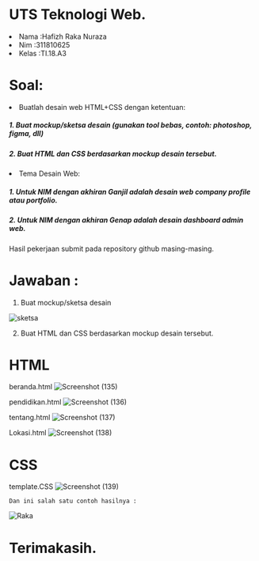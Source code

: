# UTS Teknologi Web.
<li>Nama  :Hafizh Raka Nuraza</li>
<li>Nim   :311810625</li>
<li>Kelas :TI.18.A3</li>

# Soal:
  <li>Buatlah desain web HTML+CSS dengan ketentuan:</li>
<h5> 1. Buat mockup/sketsa desain (gunakan tool bebas, contoh: photoshop, figma, dll)</h5>
<h5> 2. Buat HTML dan CSS berdasarkan mockup desain tersebut.</h5>
  <li>Tema Desain Web:</li>
<h5> 1. Untuk NIM dengan akhiran Ganjil adalah desain web company profile atau portfolio.</h5>
<h5> 2. Untuk NIM dengan akhiran Genap adalah desain dashboard admin web.</h5>
  Hasil pekerjaan submit pada repository github masing-masing.
  
 # Jawaban :
  1. Buat mockup/sketsa desain
   
   ![sketsa](https://user-images.githubusercontent.com/46735563/80859320-fd854800-8c89-11ea-9e06-13fa8da15fcd.jpeg)
   
  2. Buat HTML dan CSS berdasarkan mockup desain tersebut.
  
 # HTML
  beranda.html
    ![Screenshot (135)](https://user-images.githubusercontent.com/46735563/80859360-68cf1a00-8c8a-11ea-94bc-28195b4c1ede.png)
    
  pendidikan.html
    ![Screenshot (136)](https://user-images.githubusercontent.com/46735563/80859384-c2cfdf80-8c8a-11ea-80af-fa1e039e9b9a.png)
    
  tentang.html
    ![Screenshot (137)](https://user-images.githubusercontent.com/46735563/80859398-e430cb80-8c8a-11ea-80d6-ca9589240aed.png)
    
  Lokasi.html
    ![Screenshot (138)](https://user-images.githubusercontent.com/46735563/80859414-12161000-8c8b-11ea-84b3-4c4f86f15857.png)
    
  # CSS
  template.CSS
    ![Screenshot (139)](https://user-images.githubusercontent.com/46735563/80859440-45589f00-8c8b-11ea-9e5e-fa3b425ebfd0.png)
    
    Dan ini salah satu contoh hasilnya :
  ![Raka](https://user-images.githubusercontent.com/46735563/80859805-a97c6280-8c8d-11ea-863d-18dca05fb32c.png)
  
  # Terimakasih.
